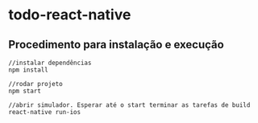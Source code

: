 # todo-react-native

## Procedimento para instalação e execução

    //instalar dependências
    npm install

    //rodar projeto
    npm start

    //abrir simulador. Esperar até o start terminar as tarefas de build
    react-native run-ios
